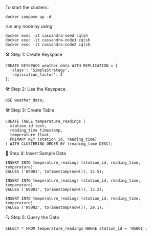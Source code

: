
To start the clusters:
```
docker compose up -d
```

run any node by using:
```
docker exec -it cassandra-seed cqlsh
docker exec -it cassandra-node1 cqlsh
docker exec -it cassandra-node2 cqlsh
```


🛠 Step 1: Create Keyspace

```
CREATE KEYSPACE weather_data WITH REPLICATION = {
  'class': 'SimpleStrategy',
  'replication_factor': 2
};
```

🛠 Step 2: Use the Keyspace
```
USE weather_data;
```

🛠 Step 3: Create Table
```
CREATE TABLE temperature_readings (
  station_id text,
  reading_time timestamp,
  temperature float,
  PRIMARY KEY (station_id, reading_time)
) WITH CLUSTERING ORDER BY (reading_time DESC);
```

🧪 Step 4: Insert Sample Data
```
INSERT INTO temperature_readings (station_id, reading_time, temperature)
VALUES ('WS001', toTimestamp(now()), 32.5);

INSERT INTO temperature_readings (station_id, reading_time, temperature)
VALUES ('WS001', toTimestamp(now()), 33.2);

INSERT INTO temperature_readings (station_id, reading_time, temperature)
VALUES ('WS002', toTimestamp(now()), 29.1);
```

🔍 Step 5: Query the Data
```
SELECT * FROM temperature_readings WHERE station_id = 'WS001';
```